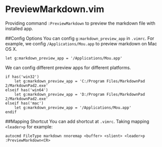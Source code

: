 PreviewMarkdown.vim
===================

Providing command `:PreviewMarkdown` to preview the markdown file with
installed app.


##Config Options
You can config `g:markdown_preview_app` in `.vimrc`.  For example, we config
`/Applications/Mou.app` to preview markdown on Mac OS X.

```vim
let g:markdown_preview_app = '/Applications/Mou.app'
```
We can config different preview apps for different platforms.

```vim
if has('win32')
    let g:markdown_preview_app = 'C:/Program Files/MarkdownPad 2/MarkdownPad2.exe'
elseif has('win64')
    let g:markdown_preview_app = 'D:/Program Files/MarkdownPad 2/MarkdownPad2.exe'
elseif has('mac')
    let g:markdown_preview_app = '/Applications/Mou.app'
endif
```
##Mapping Shortcut
You can add shortcut at `.vimrc`. Taking mapping `<leader>p` for example:

```vim
autocmd FileType markdown nnoremap <buffer> <slient> <leader>p :PreviewMarkdown<CR>
```


